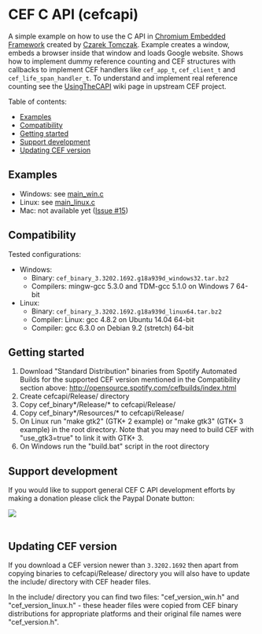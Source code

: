 # CEF C API (cefcapi)

A simple example on how to use the C API in [Chromium Embedded
Framework](https://bitbucket.org/chromiumembedded/cef) created by
[Czarek Tomczak](https://www.linkedin.com/in/czarektomczak/).
Example creates a window, embeds a browser inside that window
and loads Google website. Shows how to implement dummy reference
counting and CEF structures with callbacks to implement CEF handlers
like `cef_app_t`, `cef_client_t` and `cef_life_span_handler_t`.
To understand and implement real reference counting see the
[UsingTheCAPI](https://bitbucket.org/chromiumembedded/cef/wiki/UsingTheCAPI.md)
wiki page in upstream CEF project.

Table of contents:
* [Examples](#examples)
* [Compatibility](#compatibility)
* [Getting started](#getting-started)
* [Support development](#support-development)
* [Updating CEF version](#updating-cef-version)


## Examples

- Windows: see [main_win.c](examples/main_win.c)
- Linux: see [main_linux.c](examples/main_linux.c)
- Mac: not available yet ([Issue #15](../../issues/15))


## Compatibility

Tested configurations:
- Windows:
    - Binary: `cef_binary_3.3202.1692.g18a939d_windows32.tar.bz2`
    - Compilers: mingw-gcc 5.3.0 and TDM-gcc 5.1.0 on Windows 7 64-bit
- Linux:
    - Binary: `cef_binary_3.3202.1692.g18a939d_linux64.tar.bz2`
    - Compiler: Linux: gcc 4.8.2 on Ubuntu 14.04 64-bit
    - Compiler: gcc 6.3.0 on Debian 9.2 (stretch) 64-bit


## Getting started

1. Download "Standard Distribution" binaries from Spotify
   Automated Builds for the supported CEF version mentioned
   in the Compatibility section above:
   http://opensource.spotify.com/cefbuilds/index.html
2. Create cefcapi/Release/ directory
3. Copy cef_binary*/Release/* to cefcapi/Release/
4. Copy cef_binary*/Resources/* to cefcapi/Release/
5. On Linux run "make gtk2" (GTK+ 2 example) or "make gtk3" (GTK+ 3 example) in the root directory.
   Note that you may need to build CEF with "use_gtk3=true" to link it with GTK+ 3.
6. On Windows run the "build.bat" script in the root directory


## Support development

If you would like to support general CEF C API development efforts
by making a donation please click the Paypal Donate button:

<a href='https://www.paypal.com/cgi-bin/webscr?cmd=_s-xclick&hosted_button_id=YHSHWR5JM4FN4'>
<img src='https://raw.githubusercontent.com/wiki/cztomczak/cefpython/images/donate.gif' />
</a><br><br>


## Updating CEF version

If you download a CEF version newer than `3.3202.1692` then
apart from copying binaries to cefcapi/Release/ directory
you will also have to update the include/ directory with CEF
header files.

In the include/ directory you can find two files: "cef_version_win.h"
and "cef_version_linux.h" - these header files were copied
from CEF binary distributions for appropriate platforms and
their original file names were "cef_version.h".


